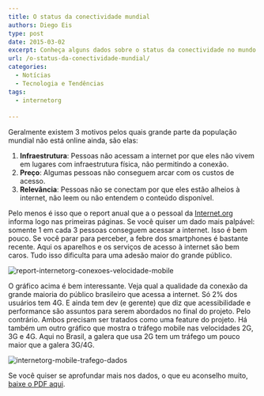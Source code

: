 ```yaml
---
title: O status da conectividade mundial
authors: Diego Eis
type: post
date: 2015-03-02
excerpt: Conheça alguns dados sobre o status da conectividade no mundo.
url: /o-status-da-conectividade-mundial/
categories:
  - Notícias
  - Tecnologia e Tendências
tags:
  - internetorg

---
```

Geralmente existem 3 motivos pelos quais grande parte da população mundial não está online ainda, são elas:

  1. **Infraestrutura**: Pessoas não acessam a internet por que eles não vivem em lugares com infraestrutura física, não permitindo a conexão.
  2. **Preço**: Algumas pessoas não conseguem arcar com os custos de acesso.
  3. **Relevância**: Pessoas não se conectam por que eles estão alheios à internet, não leem ou não entendem o conteúdo disponível.

Pelo menos é isso que o report anual que a o pessoal da [Internet.org][1] informa logo nas primeiras páginas. Se você quiser um dado mais palpável: somente 1 em cada 3 pessoas conseguem acessar a internet. Isso é bem pouco. Se você parar para perceber, a febre dos smartphones é bastante recente. Aqui os aparelhos e os serviços de acesso à internet são bem caros. Tudo isso dificulta para uma adesão maior do grande público.

<img src="https://raw.githubusercontent.com/diegoeis/tableless-static-images/master/2015/03/report-internetorg-conexoes-velocidade-mobile.jpg" alt="report-internetorg-conexoes-velocidade-mobile" width="908" height="608" class="alignnone size-full wp-image-47400" srcset="uploads/2015/03/report-internetorg-conexoes-velocidade-mobile.jpg 908w, uploads/2015/03/report-internetorg-conexoes-velocidade-mobile-208x139.jpg 208w, uploads/2015/03/report-internetorg-conexoes-velocidade-mobile-400x268.jpg 400w" sizes="(max-width: 908px) 100vw, 908px" />

O gráfico acima é bem interessante. Veja qual a qualidade da conexão da grande maioria do público brasileiro que acessa a internet. Só 2% dos usuários tem 4G. E ainda tem dev (e gerente) que diz que acessibilidade e performance são assuntos para serem abordados no final do projeto. Pelo contrário. Ambos precisam ser tratados como uma feature do projeto. Há também um outro gráfico que mostra o tráfego mobile nas velocidades 2G, 3G e 4G. Aqui no Brasil, a galera que usa 2G tem um tráfego um pouco maior que a galera 3G/4G.

<img src="https://raw.githubusercontent.com/diegoeis/tableless-static-images/master/2015/03/internetorg-mobile-trafego-dados.jpg" alt="internetorg-mobile-trafego-dados" width="906" height="586" class="alignnone size-full wp-image-47399" srcset="uploads/2015/03/internetorg-mobile-trafego-dados.jpg 906w, uploads/2015/03/internetorg-mobile-trafego-dados-215x139.jpg 215w, uploads/2015/03/internetorg-mobile-trafego-dados-400x259.jpg 400w" sizes="(max-width: 906px) 100vw, 906px" />

Se você quiser se aprofundar mais nos dados, o que eu aconselho muito, [baixe o PDF aqui][2].

 [1]: https://internet.org
 [2]: https://fbnewsroomus.files.wordpress.com/2015/02/state-of-connectivity1.pdf